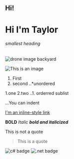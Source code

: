 ## Hi!
# Hi I'm Taylor
###### smallest heading

<img src="https://github.com/tkylesh/tkylesh/blob/main/DJI_0335.JPG" alt="drone image backyard"/>

![This is an image](https://myoctocat.com/assets/images/base-octocat.svg)

1. First
2. second
..*unordered

1.one
2.two
..1. orderred sublist

...You can indent

[I'm an inline-style link](https://www.google.com)

**BOLD**
*Italic*
***bold and italicized***

This is not a quote
> This is a quote

<img src="https://img.shields.io/badge/C%23-239120?style=for-the-badge&logo=c-sharp&logoColor=white" alt="c# badge"/>
<img src="https://img.shields.io/badge/.NET-5C2D91?style=for-the-badge&logo=.net&logoColor=white" alt=".net badge"/>
